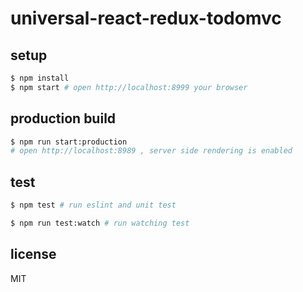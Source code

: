 # universal-react-redux-todomvc

## setup
```sh
$ npm install
$ npm start # open http://localhost:8999 your browser
```

## production build
```sh
$ npm run start:production
# open http://localhost:8989 , server side rendering is enabled
```

## test
```sh
$ npm test # run eslint and unit test

$ npm run test:watch # run watching test
```

## license
MIT
